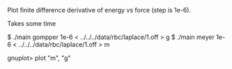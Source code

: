 Plot finite difference derivative of energy vs force (step is 1e-6).

Takes some time

$ ./main gompper 1e-6 < ../../../data/rbc/laplace/1.off > g
$ ./main meyer   1e-6 < ../../../data/rbc/laplace/1.off > m

gnuplot> plot "m", "g"
